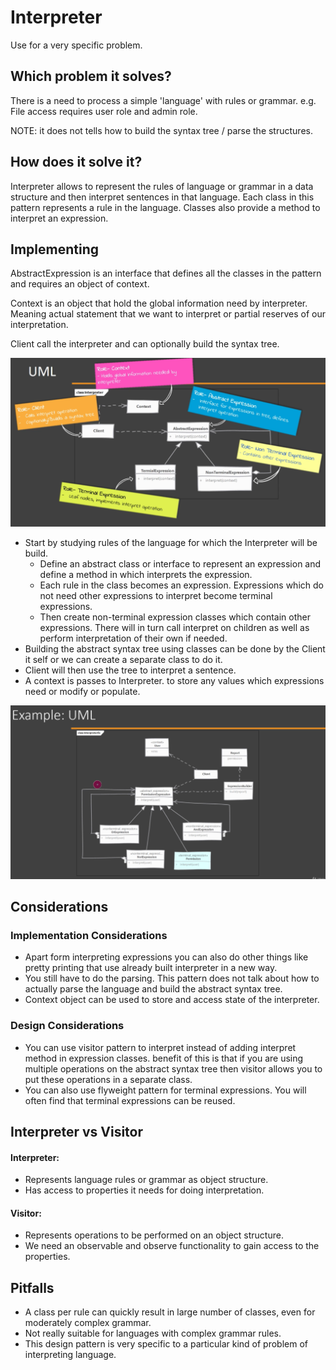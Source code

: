 # Interpreter

Use for a very specific problem.

## Which problem it solves?

There is a need to process a simple 'language' with rules or grammar.
    e.g. File access requires user role and admin role.

NOTE: it does not tells how to build the syntax tree / parse the structures.

## How does it solve it?

Interpreter allows to represent the rules of language or grammar in a data structure and then interpret sentences in that language.
Each class in this pattern represents a rule in the language. Classes also provide a method to interpret an expression.

## Implementing

AbstractExpression is an interface that defines all the classes in the pattern and requires an object of context.

Context is an object that hold the global information need by interpreter. Meaning actual statement that we want to interpret or partial reserves of our interpretation.

Client call the interpreter and can optionally build the syntax tree.

![interpreterUml](./interpreter-01.png)
  
- Start by studying rules of the language for which the Interpreter will be build.
    - Define an abstract class or interface to represent an expression and define a method in which interprets the expression.
    - Each rule in the class becomes an expression. Expressions which do not need other expressions to interpret become terminal expressions.
    - Then create non-terminal expression classes which contain other expressions. There will in turn call interpret on children as well as perform interpretation of their own if needed.
- Building the abstract syntax tree using classes can be done by the Client it self or we can create a separate class to do it.
- Client will then use the tree to interpret a sentence.
- A context is passes to Interpreter. to store any values which expressions need or modify or populate.

![interpreterExampleUml](./interpreter-02.png)

## Considerations

### Implementation Considerations

- Apart form interpreting expressions you can also do other things like pretty printing that use already built interpreter in a new way.
- You still have to do the parsing. This pattern does not talk about how to actually parse the language and build the abstract syntax tree.
- Context object can be used to store and access state of the interpreter.

### Design Considerations

- You can use visitor pattern to interpret instead of adding interpret method in expression classes. benefit of this is that if you are using multiple operations on the abstract syntax tree then visitor allows you to put these operations in a separate class. 
- You can also use flyweight pattern for terminal expressions. You will often find that terminal expressions can be reused.

## Interpreter vs Visitor

#### Interpreter:

- Represents language rules or grammar as object structure.
- Has access to properties it needs for doing interpretation.

#### Visitor:

- Represents operations to be performed on an object structure.
- We need an observable and observe functionality to gain access to the properties.

## Pitfalls

- A class per rule can quickly result in large number of classes, even for moderately complex grammar.
- Not really suitable for languages with complex grammar rules.
- This design pattern is very specific to a particular kind of problem of interpreting language.